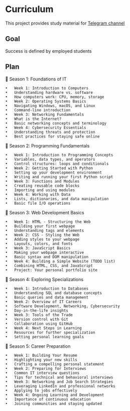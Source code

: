 # Curriculum
This project provides study material for [Telegram channel](https://t.me/learniteasy2)

## Goal
Success is defined by employed students

## Plan
🌟 Season 1: Foundations of IT

	•	Week 1: Introduction to Computers
	•	Understanding hardware vs. software
	•	How computers work: CPU, memory, storage
	•	Week 2: Operating Systems Basics
	•	Navigating Windows, macOS, and Linux
	•	Command-line introduction
	•	Week 3: Networking Fundamentals
	•	What is the Internet?
	•	Basic networking concepts and terminology
	•	Week 4: Cybersecurity Essentials
	•	Understanding threats and protection
	•	Best practices for staying safe online

🌟 Season 2: Programming Fundamentals

	•	Week 1: Introduction to Programming Concepts
	•	Variables, data types, and operators
	•	Control structures: loops and conditionals
	•	Week 2: Getting Started with Python
	•	Setting up your development environment
	•	Writing and running your first Python script
	•	Week 3: Functions and Modules
	•	Creating reusable code blocks
	•	Importing and using modules
	•	Week 4: Working with Data
	•	Lists, dictionaries, and data manipulation
	•	Basic file I/O operations

🌟 Season 3: Web Development Basics

	•	Week 1: HTML - Structuring the Web
	•	Building your first webpage
	•	Understanding tags and elements
	•	Week 2: CSS - Styling the Web
	•	Adding styles to your webpage
	•	Layouts, colors, and fonts
	•	Week 3: JavaScript Basics
	•	Making your webpage interactive
	•	Basic syntax and DOM manipulation
	•	Week 4: Building a Simple Website (TODO list)
	•	Combining HTML, CSS, and JavaScript
	•	Project: Your personal portfolio site

🌟 Season 4: Exploring Specializations

	•	Week 1: Introduction to Databases
	•	Understanding SQL and database concepts
	•	Basic queries and data management
	•	Week 2: Overview of IT Careers
	•	Software Development, Networking, Cybersecurity
	•	Day-in-the-life insights
	•	Week 3: Tools of the Trade
	•	Version control with Git
	•	Collaboration using GitHub
	•	Week 4: Next Steps in Learning
	•	Resources for further specialization
	•	Setting personal learning goals

🌟 Season 5: Career Preparation

	•	Week 1: Building Your Resume
	•	Highlighting your new skills
	•	Crafting a compelling personal statement
	•	Week 2: Preparing for Interviews
	•	Common IT interview questions
	•	Tips for technical and behavioral interviews
	•	Week 3: Networking and Job Search Strategies
	•	Leveraging LinkedIn and professional networks
	•	Applying to jobs effectively
	•	Week 4: Ongoing Learning and Development
	•	Importance of continuous education
	•	Joining communities and staying updated